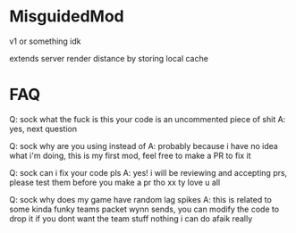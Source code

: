 # MisguidedMod
v1 or something idk

extends server render distance by storing local cache

# FAQ
Q: sock what the fuck is this your code is an uncommented piece of shit
A: yes, next question

Q: sock why are you using <thing> instead of <thing>
A: probably because i have no idea what i'm doing, this is my first mod, feel free to make a PR to fix it

Q: sock can i fix your code pls
A: yes! i will be reviewing and accepting prs, please test them before you make a pr tho xx ty love u all

Q: sock why does my game have random lag spikes
A: this is related to some kinda funky teams packet wynn sends, you can modify the code to drop it if you dont want the team stuff nothing i can do afaik really
